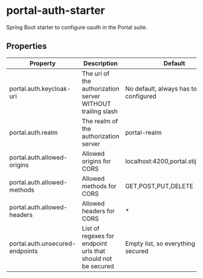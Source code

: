 # portal-auth-starter

Spring Boot starter to configure oauth in the Portal suite.

## Properties

| Property                        | Description                                                  | Default                                 |
|---------------------------------|--------------------------------------------------------------|-----------------------------------------|
| portal.auth.keycloak-uri        | The uri of the authorization server WITHOUT trailing slash   | No default, always has to be configured |
| portal.auth.realm               | The realm of the authorization server                        | portal-realm                            |
| portal.auth.allowed-origins     | Allowed origins for CORS                                     | localhost:4200,portal.stijnhooft.be     |
| portal.auth.allowed-methods     | Allowed methods for CORS                                     | GET,POST,PUT,DELETE                     |
| portal.auth.allowed-headers     | Allowed headers for CORS                                     | *                                       |
| portal.auth.unsecured-endpoints | List of regexes for endpoint urls that should not be secured | Empty list, so everything is secured    |

